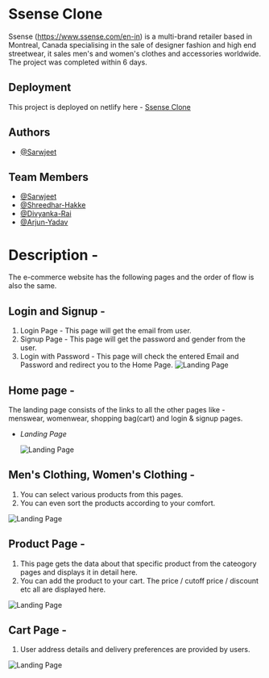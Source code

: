 # Ssense Clone

Ssense (https://www.ssense.com/en-in) is a multi-brand retailer based in Montreal, Canada specialising in the sale of designer fashion and high end streetwear, it sales men's and women's clothes and accessories worldwide. The project was completed within 6 days.

## Deployment

This project is deployed on netlify here - [Ssense Clone](https://admirable-tanuki-3e239e.netlify.app/)

## Authors

- [@Sarwjeet](https://github.com/sarwjeet424)


## Team Members

- [@Sarwjeet](https://github.com/sarwjeet424)
- [@Shreedhar-Hakke](https://github.com/Shridhar1998)
- [@Divyanka-Rai](https://github.com/DivyankaRai)
- [@Arjun-Yadav](https://github.com/yadavarjun182)

# Description -

The e-commerce website has the following pages and the order of flow is also the same.

## Login and Signup -

1. Login Page - This page will get the email from user.
2. Signup Page - This page will get the password and gender from the user.
3. Login with Password - This page will check the entered Email and Password and redirect you to the Home Page.
  ![Landing Page](https://i.postimg.cc/ZqFXN4Fb/Screenshot-915.png)

## Home page -

The landing page consists of the links to all the other pages like - menswear, womenwear, shopping bag(cart) and login & signup pages.

- *Landing Page*

  ![Landing Page](https://i.postimg.cc/Y2nbsz3q/Screenshot-64.png)

## Men's Clothing, Women's Clothing - 

1. You can select various products from this pages.
2. You can even sort the products according to your comfort.

  ![Landing Page](https://i.postimg.cc/q74sRNL5/Screenshot-59.png)

## Product Page - 

1. This page gets the data about that specific product from the cateogory pages and displays it in detail here. 
2. You can add the product to your cart. The price / cutoff price / discount etc all are displayed here.


  ![Landing Page](https://i.postimg.cc/KY0M8J41/Screenshot-68.png)

## Cart Page - 

1. User address details and delivery preferences are provided by users.


  ![Landing Page](https://i.postimg.cc/L4wbxM28/Screenshot-69.png)
